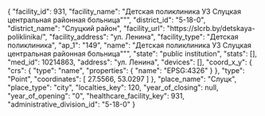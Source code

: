 {
    "facility_id": 931,
    "facility_name": "Детская поликлиника УЗ Слуцкая центральная районная больница\"\"",
    "district_id": "5-18-0",
    "district_name": "Слуцкий район",
    "facility_url": "https:\/\/slcrb.by\/detskaya-poliklinika\/",
    "facility_address": "ул. Ленина",
    "facility_type": "Детская поликлиника",
    "ap_1": "149",
    "name": "Детская поликлиника УЗ Слуцкая центральная районная больница\"\"",
    "state": "public institution",
    "stats": [],
    "med_id": 10214863,
    "address": "ул. Ленина",
    "devices": [],
    "coord_x_y": {
        "crs": {
            "type": "name",
            "properties": {
                "name": "EPSG:4326"
            }
        },
        "type": "Point",
        "coordinates": [
            27.5566,
            53.0297
        ]
    },
    "place_name": "Слуцк",
    "place_type": "city",
    "localties_key": 120,
    "year_of_closing": null,
    "year_of_opening": "0",
    "healthcare_facility_key": 931,
    "administrative_division_id": "5-18-0"
}
